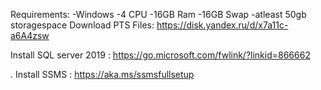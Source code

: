 Requirements:
-Windows
-4 CPU
-16GB Ram
-16GB Swap
-atleast 50gb storagespace
Download PTS Files: https://disk.yandex.ru/d/x7a11c-a6A4zsw

Install SQL server 2019 : https://go.microsoft.com/fwlink/?linkid=866662

. Install SSMS : https://aka.ms/ssmsfullsetup
